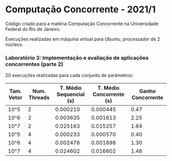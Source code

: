# Computação Concorrente - 2021/1
Código criado para a matéria Computação Concorrente na Universidade Federal do Rio de Janeiro. 

Execuções realizadas em máquina virtual para Ubuntu, processador de 2 núcleos.

### Laboratório 3: Implementação e avaliação de aplicações concorrentes (parte 2) ###

20 execuções realizadas para cada conjunto de parâmetros:

| Tam. Vetor | Num. Threads | T. Médio Sequencial (s) | T. Médio Concorrente (s) | Ganho Concorrente |
| --- | --- | --- | --- | --- |
|10^5       | 2            | 0.000210                | 0.000445                 | 0.47              |
|10^6       | 2            | 0.003635                | 0.001613                 | 2.25|
|10^7       | 2            | 0.025163                | 0.015257                 | 1.64|
|10^5|4|0.000233|0.000570|0.40|
|10^6|4|0.002476|0.001898|1.30|
|10^7|4|0.024602|0.016602|1.48|
